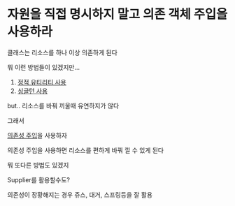 # 자원을 직접 명시하지 말고 의존 객체 주입을 사용하라

클래스는 리소스를 하나 이상 의존하게 된다

뭐 이런 방법들이 있겠지만...

1. [정적 유티리티 사용](src/main/java/org/yeachan/chapter2/item5/usecase1)
2. [싱글턴 사용](src/main/java/org/yeachan/chapter2/item5/usecase2)

but.. 리소스를 바꿔 끼울때 유연하지가 않다

그래서

[의존성 주입](src/main/java/org/yeachan/chapter2/item5/usecase3)을 사용하자

의존성 주입을 사용하면 리소스를 편하게 바꿔 낄 수 있게 된다

뭐 또다른 방법도 있겠지

Supplier를 활용할수도?


의존성이 장황해지는 경우 쥬스, 대거, 스프링등을 잘 활용